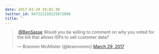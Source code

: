 ```yaml
---
date: 2017-03-29 19:01:30
twitter_id: 847222210225872896
title: ''
---
```


<blockquote class="twitter-tweet"><p lang="en" dir="ltr">.<a href="https://twitter.com/BenSasse?ref_src=twsrc%5Etfw">@BenSasse</a> Would you be willing to comment on why you voted for the bill that allows ISPs to sell customer data?</p>&mdash; Brannon McAllister (@brannonmc) <a href="https://twitter.com/brannonmc/status/847196838323245056?ref_src=twsrc%5Etfw">March 29, 2017</a></blockquote>
<script async src="https://platform.twitter.com/widgets.js" charset="utf-8"></script>
